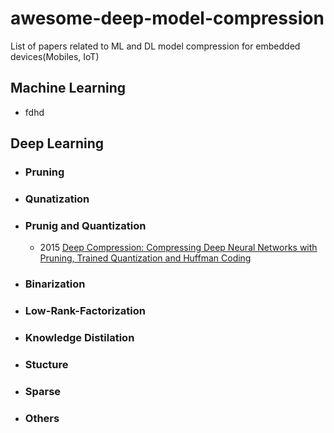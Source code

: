 # awesome-deep-model-compression
List of papers related to ML and DL model compression for embedded devices(Mobiles, IoT)

## Machine Learning
- fdhd

## Deep Learning
- ### Pruning
- ### Qunatization
- ### Prunig and Quantization
  - 2015 [Deep Compression: Compressing Deep Neural Networks with Pruning, Trained Quantization and Huffman Coding](https://arxiv.org/abs/1510.00149)
- ### Binarization
- ### Low-Rank-Factorization
- ### Knowledge Distilation
- ### Stucture
- ### Sparse
- ### Others


